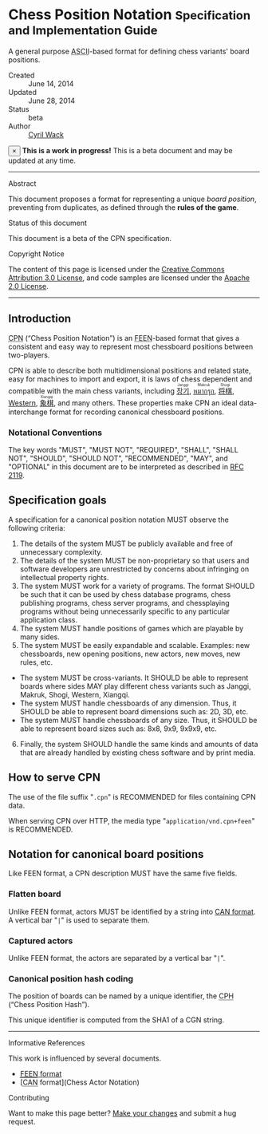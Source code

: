 # Chess Position Notation <small>Specification and Implementation Guide</small>

A general purpose <abbr title="American Standard Code for Information Interchange">ASCII</abbr>-based format for defining chess variants' board positions.

<dl class="dl-horizontal">
  <dt>Created</dt>
  <dd><time datetime="2013-06-14T23:17:44Z">June 14, 2014</time></dd>

  <dt>Updated</dt>
  <dd><time datetime="2014-06-28T23:42:34Z">June 28, 2014</time></dd>

  <dt>Status</dt>
  <dd>beta</dd>

  <dt>Author</dt>
  <dd><a rel="external author" href="https://plus.google.com/+CyrilWack">Cyril Wack</a></dd>
</dl>

<div class="alert alert-warning">
  <button type="button" class="close" data-dismiss="alert">&times;</button>
  <strong>This is a work in progress!</strong>
  This is a beta document and may be updated at any time.
</div>

***

<div class="sub-title">Abstract</div>

This document proposes a format for representing a unique _board position_, preventing from duplicates, as defined through the **rules of the game**.

<div class="sub-title">Status of this document</div>

This document is a beta of the CPN specification.

<div class="sub-title">Copyright Notice</div>

The content of this page is licensed under the [Creative Commons Attribution 3.0 License](//creativecommons.org/licenses/by/3.0/), and code samples are licensed under the [Apache 2.0 License](//www.apache.org/licenses/LICENSE-2.0).

***

## Introduction

<abbr title="Chess Position Notation">CPN</abbr> (<q>Chess Position Notation</q>) is an <abbr title="Forsyth–Edwards Expanded Notation">FEEN</abbr>-based format that gives a consistent and easy way to represent most chessboard positions between two-players.

CPN is able to describe both multidimensional positions and related state, easy for machines to import and export, it is laws of chess dependent and compatible with the main chess variants, including [<ruby lang="ko">장기<rt lang="en">Janggi</rt></ruby>](//en.wikipedia.org/wiki/Janggi), [<ruby lang="th">หมากรุก<rt lang="en">Makruk</rt></ruby>](//en.wikipedia.org/wiki/Makruk), [<ruby lang="ja">将棋<rt lang="en">Shogi</rt></ruby>](//en.wikipedia.org/wiki/Shogi), [Western](//en.wikipedia.org/wiki/Chess), [<ruby lang="zh">象棋<rt lang="en">Xiangqi</rt></ruby>](//en.wikipedia.org/wiki/Xiangqi), and many others.  These properties make CPN an ideal data-interchange format for recording canonical chessboard positions.

### Notational Conventions

The key words "MUST", "MUST NOT", "REQUIRED", "SHALL", "SHALL NOT", "SHOULD", "SHOULD NOT", "RECOMMENDED", "MAY", and "OPTIONAL" in this document are to be interpreted as described in [RFC 2119](//tools.ietf.org/html/rfc2119).

## Specification goals

A specification for a canonical position notation MUST observe the following criteria:

1. The details of the system MUST be publicly available and free of unnecessary complexity.
2. The details of the system MUST be non-proprietary so that users and software developers are unrestricted by concerns about infringing on intellectual property rights.
3. The system MUST work for a variety of programs.  The format SHOULD be such that it can be used by chess database programs, chess publishing programs, chess server programs, and chessplaying programs without being unnecessarily specific to any particular application class.
4. The system MUST handle positions of games which are playable by many sides.
5. The system MUST be easily expandable and scalable.  Examples: new chessboards, new opening positions, new actors, new moves, new rules, etc.
  * The system MUST be cross-variants.
    It SHOULD be able to represent boards where sides MAY play
    different chess variants such as Janggi, Makruk, Shogi, Western, Xiangqi.
  * The system MUST handle chessboards of any dimension.
    Thus, it SHOULD be able to represent board dimensions such as: 2D, 3D, etc.
  * The system MUST handle chessboards of any size.
    Thus, it SHOULD be able to represent board sizes such as: 8x8, 9x9, 9x9x9, etc.
6. Finally, the system SHOULD handle the same kinds and amounts of data that are already handled by existing chess software and by print media.

## How to serve CPN

The use of the file suffix "`.cpn`" is RECOMMENDED for files containing CPN data.

When serving CPN over HTTP, the media type "`application/vnd.cpn+feen`" is RECOMMENDED.

## <span id="resource">Notation for canonical board positions</span>

Like FEEN format, a CPN description MUST have the same five fields.

### Flatten board

Unlike FEEN format, actors MUST be identified by a string into [CAN format](Chess-Actor-Notation).  A vertical bar "`|`" is used to separate them.

### Captured actors

Unlike FEEN format, the actors are separated by a vertical bar "`|`".

### Canonical position hash coding

The position of boards can be named by a unique identifier, the <abbr title="Chess Position Hash">CPH</abbr> (<q>Chess Position Hash</q>).

This unique identifier is computed from the SHA1 of a CGN string.

***

<!-- div class="sub-title">See also</div>

* [An implementation in Ruby](//github.com/sashite/cpn.rb) -->

<div class="sub-title">Informative References</div>

This work is influenced by several documents.

* [<abbr title="Forsyth–Edwards Expanded Notation">FEEN</abbr> format](Forsyth-Edwards-Expanded-Notation)
* [<abbr title="Chess-Actor-Notation">CAN</abbr> format](Chess Actor Notation)

<div class="sub-title">Contributing</div>

Want to make this page better?  [Make your changes](//github.com/sashite/open-standards.md/edit/master/docs/Chess-Position-Notation.md) and submit a hug request.
